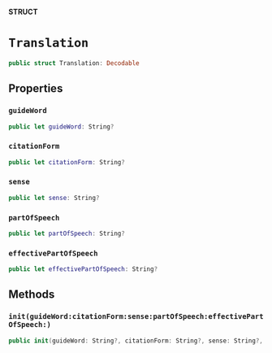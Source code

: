 **STRUCT**

# `Translation`

```swift
public struct Translation: Decodable
```

## Properties
### `guideWord`

```swift
public let guideWord: String?
```

### `citationForm`

```swift
public let citationForm: String?
```

### `sense`

```swift
public let sense: String?
```

### `partOfSpeech`

```swift
public let partOfSpeech: String?
```

### `effectivePartOfSpeech`

```swift
public let effectivePartOfSpeech: String?
```

## Methods
### `init(guideWord:citationForm:sense:partOfSpeech:effectivePartOfSpeech:)`

```swift
public init(guideWord: String?, citationForm: String?, sense: String?, partOfSpeech: String?, effectivePartOfSpeech: String?)
```
